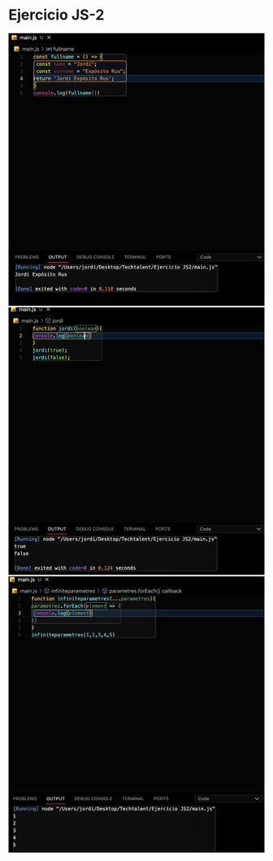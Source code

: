 # Ejercicio JS-2
![Primera captura](./img/Captura-1.png)
![Segunda captura](./img/Captura-2.png)
![Tercera captura](./img/Captura-3.png)

